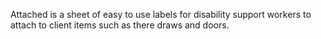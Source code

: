 Attached is a sheet of easy to use labels for disability support workers to attach to client items such as there draws and doors. 